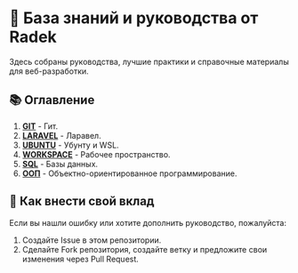 # 🧠 База знаний и руководства от Radek

Здесь собраны руководства, лучшие практики и справочные материалы для веб-разработки.

## 📚 Оглавление

1.  **[GIT](./01-git/)** - Гит.
2.  **[LARAVEL](./02-laravel/)** - Ларавел.
3.  **[UBUNTU](./03-ubuntu/)** - Убунту и WSL.
4.  **[WORKSPACE](./04-workspace/)** - Рабочее пространство.
5.  **[SQL](./05-sql/)** - Базы данных.
6.  **[ООП](./06-oop/)** - Объектно-ориентированное программирование.

## 🤝 Как внести свой вклад

Если вы нашли ошибку или хотите дополнить руководство, пожалуйста:
1.  Создайте Issue в этом репозитории.
2.  Сделайте Fork репозитория, создайте ветку и предложите свои изменения через Pull Request.
